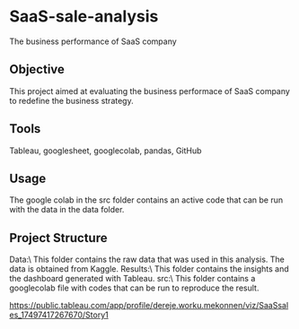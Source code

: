 # SaaS-sale-analysis
The business performance of SaaS company

## Objective
This project aimed at evaluating the business performace of SaaS company to redefine the business strategy.

## Tools
Tableau, googlesheet, googlecolab, pandas, GitHub 

## Usage
The google colab in the src folder contains an active code that can be run with the data in the data folder.

## Project Structure
Data:\ This folder contains the raw data that was used in this analysis. The data is obtained from Kaggle.
Results:\ This folder contains the insights and the dashboard generated with Tableau.
src:\ This folder contains a googlecolab file with codes that can be run to reproduce the result.



https://public.tableau.com/app/profile/dereje.worku.mekonnen/viz/SaaSsales_17497417267670/Story1

